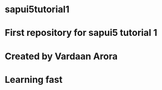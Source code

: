 # sapui5tutorial1
# First repository for sapui5 tutorial 1
# Created by Vardaan Arora
# Learning fast
